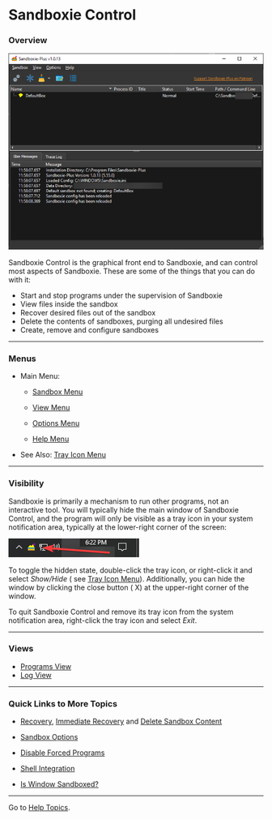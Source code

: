 # Sandboxie Control

### Overview

![](../Media/SP_SandboxieControl.png)

Sandboxie Control is the graphical front end to Sandboxie, and can control most aspects of Sandboxie. These are some of
the things that you can do with it:

* Start and stop programs under the supervision of Sandboxie
* View files inside the sandbox
* Recover desired files out of the sandbox
* Delete the contents of sandboxes, purging all undesired files
* Create, remove and configure sandboxes

* * *

### Menus

* Main Menu:

    * [Sandbox Menu](SP_SBControl_SbMenu.md)

    * [View Menu](ViewMenu.md)

    * [Options Menu](SBControl_OptionsMenu.md)

    * [Help Menu](SBControl_HelpMenu.md)

* See Also: [Tray Icon Menu](SP_TrayIconMenu.md)

* * *

### Visibility

Sandboxie is primarily a mechanism to run other programs, not an interactive tool. You will typically hide the main
window of Sandboxie Control, and the program will only be visible as a tray icon in your system notification area,
typically at the lower-right corner of the screen:

![](../Media/SP_TrayIcon.png)

To toggle the hidden state, double-click the tray icon, or right-click it and select _Show/Hide_ (
see [Tray Icon Menu](SP_TrayIconMenu.md)). Additionally, you can hide the window by clicking the close button (
X) at the upper-right corner of the window.

To quit Sandboxie Control and remove its tray icon from the system notification area, right-click the tray icon and
select _Exit_.
* * *

### Views

* [Programs View](SP_SBControl_ProgramsView.md)
* [Log View](SBControl_LogView.md)

* * *

### Quick Links to More Topics

* [Recovery](SP_Recovery.md), [Immediate Recovery](ImmediateRecovery.md)
  and [Delete Sandbox Content](DeleteSandboxContent.md)

* [Sandbox Options](SP_SBOptions.md)

* [Disable Forced Programs](FileMenu.md#disable-forced-programs)

* [Shell Integration](SBControl_OptionsMenu.md#windows-shell-integration)

* [Is Window Sandboxed?](FileMenu.md#is-window-sandboxed)

* * *

Go to [Help Topics](HelpTopics.md).
